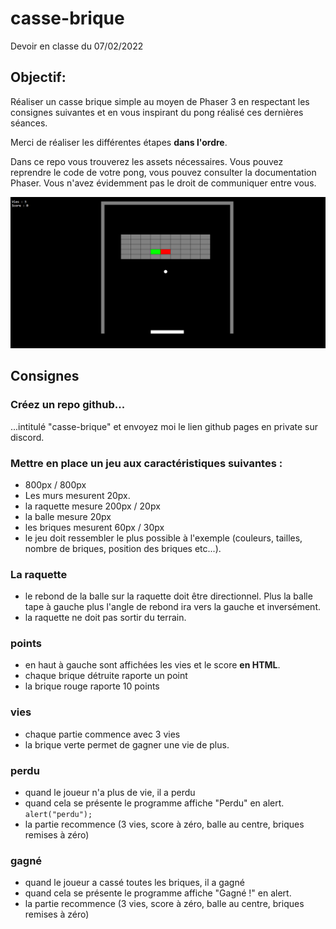 # casse-brique
Devoir en classe du 07/02/2022

## Objectif:
Réaliser un casse brique simple au moyen de Phaser 3 en respectant les consignes suivantes et en vous inspirant du pong réalisé ces dernières séances.

Merci de réaliser les différentes étapes **dans l'ordre**.

Dans ce repo vous trouverez les assets nécessaires. Vous pouvez reprendre le code de votre pong, vous pouvez consulter la documentation Phaser. Vous n'avez évidemment pas le droit de communiquer entre vous.

![screen-shot](./screen-shot.png)

## Consignes

### Créez un repo github... 
...intitulé "casse-brique" et envoyez moi le lien github pages en private sur discord.

### Mettre en place un jeu aux caractéristiques suivantes :

- 800px / 800px
- Les murs mesurent 20px.
- la raquette mesure 200px / 20px
- la balle mesure 20px
- les briques mesurent 60px / 30px
- le jeu doit ressembler le plus possible à l'exemple (couleurs, tailles, nombre de briques, position des briques etc...). 

### La raquette

- le rebond de la balle sur la raquette doit être directionnel. Plus la balle tape à gauche plus l'angle de rebond ira vers la gauche et inversément.
- la raquette ne doit pas sortir du terrain.

### points

- en haut à gauche sont affichées les vies et le score **en HTML**.
- chaque brique détruite raporte un point
- la brique rouge raporte 10 points

### vies

- chaque partie commence avec 3 vies
- la brique verte permet de gagner une vie de plus.

### perdu

- quand le joueur n'a plus de vie, il a perdu
- quand cela se présente le programme affiche "Perdu" en alert. `alert("perdu");`
- la partie recommence (3 vies, score à zéro, balle au centre, briques remises à zéro) 


### gagné

- quand le joueur a cassé toutes les briques, il a gagné
- quand cela se présente le programme affiche "Gagné !" en alert.
- la partie recommence (3 vies, score à zéro, balle au centre, briques remises à zéro) 








